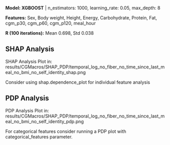 

**Model: XGBOOST** | n_estimators: 1000, learning_rate: 0.05, max_depth: 8

**Features:** Sex, Body weight, Height, Energy, Carbohydrate, Protein, Fat, cgm_p30, cgm_p60, cgm_p120, meal_hour

**R (100 iterations):** Mean 0.698, Std 0.038
## SHAP Analysis ##

SHAP Analysis Plot in: results/CGMacros/SHAP_PDP/temporal_log_no_fiber_no_time_since_last_meal_no_bmi_no_self_identity_shap.png

Consider using shap.dependence_plot for individual feature analysis
## PDP Analysis ##

PDP Analysis Plot in: results/CGMacros/SHAP_PDP/temporal_log_no_fiber_no_time_since_last_meal_no_bmi_no_self_identity_pdp.png

For categorical features consider running a PDP plot with categorical_features parameter.